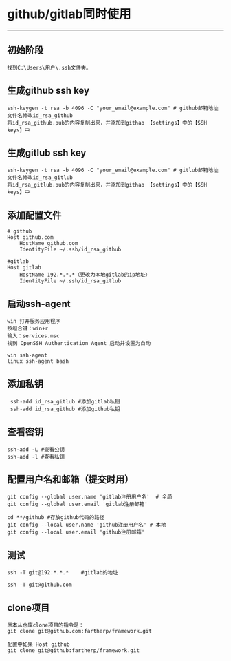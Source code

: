 ﻿# github/gitlab同时使用

---
## 初始阶段
```
找到C:\Users\用户\.ssh文件夹。
```

## 生成github ssh key
```
ssh-keygen -t rsa -b 4096 -C "your_email@example.com" # github邮箱地址 文件名修改id_rsa_github
将id_rsa_github.pub的内容复制出来，并添加到githab 【settings】中的【SSH keys】中
```

## 生成gitlub ssh key
```
ssh-keygen -t rsa -b 4096 -C "your_email@example.com" # gitlub邮箱地址 文件名修改id_rsa_gitlub
将id_rsa_gitlub.pub的内容复制出来，并添加到githab 【settings】中的【SSH keys】中
```

## 添加配置文件
```
# github
Host github.com
	HostName github.com
	IdentityFile ~/.ssh/id_rsa_github
	
#gitlab
Host gitlab
    HostName 192.*.*.*（更改为本地gitlab的ip地址）
    IdentityFile ~/.ssh/id_rsa_gitlub
```

## 启动ssh-agent
```
win 打开服务应用程序
按组合键：win+r 
输入：services.msc
找到 OpenSSH Authentication Agent 启动并设置为自动

win ssh-agent
linux ssh-agent bash
```

## 添加私钥
```
 ssh-add id_rsa_gitlub #添加gitlab私钥
 ssh-add id_rsa_github #添加github私钥
```

## 查看密钥
```
ssh-add -L #查看公钥
ssh-add -l #查看私钥
```

## 配置用户名和邮箱（提交时用）
```
git config --global user.name 'gitlab注册用户名'  # 全局
git config --global user.email 'gitlab注册邮箱'

cd **/github #存放github代码的路径
git config --local user.name 'github注册用户名' # 本地
git config --local user.email 'github注册邮箱'
```

## 测试
```
ssh -T git@192.*.*.*    #gitlab的地址

ssh -T git@github.com
```

## clone项目
```
原本从仓库clone项目的指令是：
git clone git@github.com:fartherp/framework.git

配置中如果 Host github
git clone git@github:fartherp/framework.git
```